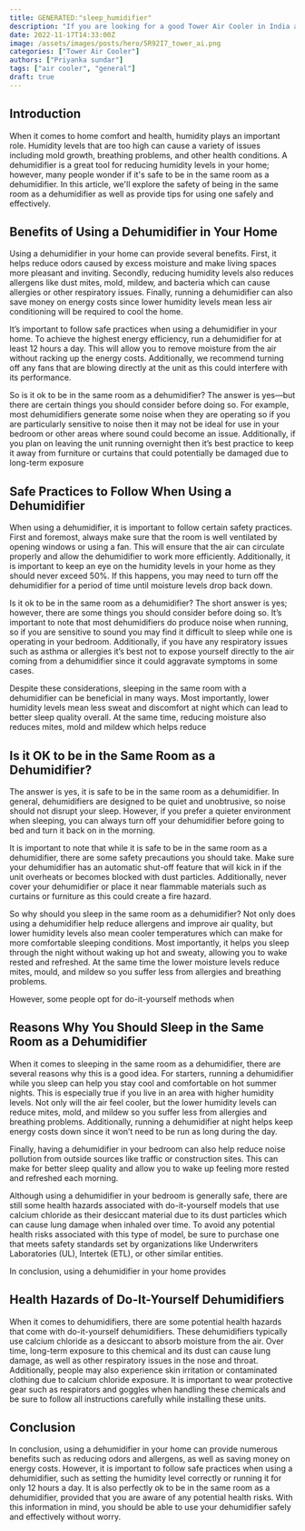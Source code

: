 ```yaml
---
title: GENERATED:"sleep_humidifier"
description: "If you are looking for a good Tower Air Cooler in India and are confused with multiple options, this article is for you. We look at some of the best air coolers giving bang for the buck and have created a list of all the reliable Tower Air Coolers that you can purchase today."
date: 2022-11-17T14:33:00Z
image: /assets/images/posts/hero/5R92I7_tower_ai.png
categories: ["Tower Air Cooler"]
authors: ["Priyanka sundar"]
tags: ["air cooler", "general"]
draft: true
---
```


## Introduction




When it comes to home comfort and health, humidity plays an important role. Humidity levels that are too high can cause a variety of issues including mold growth, breathing problems, and other health conditions. A dehumidifier is a great tool for reducing humidity levels in your home; however, many people wonder if it's safe to be in the same room as a dehumidifier. In this article, we'll explore the safety of being in the same room as a dehumidifier as well as provide tips for using one safely and effectively. 


## Benefits of Using a Dehumidifier in Your Home




Using a dehumidifier in your home can provide several benefits. First, it helps reduce odors caused by excess moisture and make living spaces more pleasant and inviting. Secondly, reducing humidity levels also reduces allergens like dust mites, mold, mildew, and bacteria which can cause allergies or other respiratory issues. Finally, running a dehumidifier can also save money on energy costs since lower humidity levels mean less air conditioning will be required to cool the home. 

It’s important to follow safe practices when using a dehumidifier in your home. To achieve the highest energy efficiency, run a dehumidifier for at least 12 hours a day. This will allow you to remove moisture from the air without racking up the energy costs. Additionally, we recommend turning off any fans that are blowing directly at the unit as this could interfere with its performance. 

So is it ok to be in the same room as a dehumidifier? The answer is yes—but there are certain things you should consider before doing so. For example, most dehumidifiers generate some noise when they are operating so if you are particularly sensitive to noise then it may not be ideal for use in your bedroom or other areas where sound could become an issue. Additionally, if you plan on leaving the unit running overnight then it’s best practice to keep it away from furniture or curtains that could potentially be damaged due to long-term exposure


## Safe Practices to Follow When Using a Dehumidifier




When using a dehumidifier, it is important to follow certain safety practices. First and foremost, always make sure that the room is well ventilated by opening windows or using a fan. This will ensure that the air can circulate properly and allow the dehumidifier to work more efficiently. Additionally, it is important to keep an eye on the humidity levels in your home as they should never exceed 50%. If this happens, you may need to turn off the dehumidifier for a period of time until moisture levels drop back down. 

Is it ok to be in the same room as a dehumidifier? The short answer is yes; however, there are some things you should consider before doing so. It’s important to note that most dehumidifiers do produce noise when running, so if you are sensitive to sound you may find it difficult to sleep while one is operating in your bedroom. Additionally, if you have any respiratory issues such as asthma or allergies it’s best not to expose yourself directly to the air coming from a dehumidifier since it could aggravate symptoms in some cases. 

Despite these considerations, sleeping in the same room with a dehumidifier can be beneficial in many ways. Most importantly, lower humidity levels mean less sweat and discomfort at night which can lead to better sleep quality overall. At the same time, reducing moisture also reduces mites, mold and mildew which helps reduce


## Is it OK to be in the Same Room as a Dehumidifier?




The answer is yes, it is safe to be in the same room as a dehumidifier. In general, dehumidifiers are designed to be quiet and unobtrusive, so noise should not disrupt your sleep. However, if you prefer a quieter environment when sleeping, you can always turn off your dehumidifier before going to bed and turn it back on in the morning. 

It is important to note that while it is safe to be in the same room as a dehumidifier, there are some safety precautions you should take. Make sure your dehumidifier has an automatic shut-off feature that will kick in if the unit overheats or becomes blocked with dust particles. Additionally, never cover your dehumidifier or place it near flammable materials such as curtains or furniture as this could create a fire hazard. 

So why should you sleep in the same room as a dehumidifier? Not only does using a dehumidifier help reduce allergens and improve air quality, but lower humidity levels also mean cooler temperatures which can make for more comfortable sleeping conditions. Most importantly, it helps you sleep through the night without waking up hot and sweaty, allowing you to wake rested and refreshed. At the same time the lower moisture levels reduce mites, mould, and mildew so you suffer less from allergies and breathing problems. 

However, some people opt for do-it-yourself methods when


## Reasons Why You Should Sleep in the Same Room as a Dehumidifier


 

When it comes to sleeping in the same room as a dehumidifier, there are several reasons why this is a good idea. For starters, running a dehumidifier while you sleep can help you stay cool and comfortable on hot summer nights. This is especially true if you live in an area with higher humidity levels. Not only will the air feel cooler, but the lower humidity levels can reduce mites, mold, and mildew so you suffer less from allergies and breathing problems. Additionally, running a dehumidifier at night helps keep energy costs down since it won’t need to be run as long during the day. 

Finally, having a dehumidifier in your bedroom can also help reduce noise pollution from outside sources like traffic or construction sites. This can make for better sleep quality and allow you to wake up feeling more rested and refreshed each morning. 

Although using a dehumidifier in your bedroom is generally safe, there are still some health hazards associated with do-it-yourself models that use calcium chloride as their desiccant material due to its dust particles which can cause lung damage when inhaled over time. To avoid any potential health risks associated with this type of model, be sure to purchase one that meets safety standards set by organizations like Underwriters Laboratories (UL), Intertek (ETL), or other similar entities. 

In conclusion, using a dehumidifier in your home provides


## Health Hazards of Do-It-Yourself Dehumidifiers




When it comes to dehumidifiers, there are some potential health hazards that come with do-it-yourself dehumidifiers. These dehumidifiers typically use calcium chloride as a desiccant to absorb moisture from the air. Over time, long-term exposure to this chemical and its dust can cause lung damage, as well as other respiratory issues in the nose and throat. Additionally, people may also experience skin irritation or contaminated clothing due to calcium chloride exposure. It is important to wear protective gear such as respirators and goggles when handling these chemicals and be sure to follow all instructions carefully while installing these units.


## Conclusion




In conclusion, using a dehumidifier in your home can provide numerous benefits such as reducing odors and allergens, as well as saving money on energy costs. However, it is important to follow safe practices when using a dehumidifier, such as setting the humidity level correctly or running it for only 12 hours a day. It is also perfectly ok to be in the same room as a dehumidifier, provided that you are aware of any potential health risks. With this information in mind, you should be able to use your dehumidifier safely and effectively without worry.



